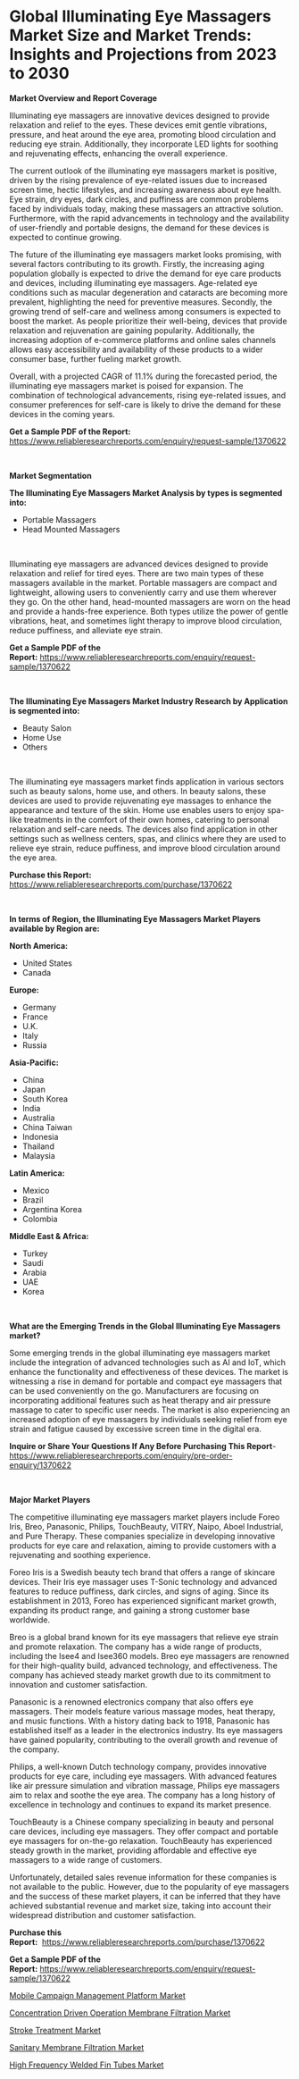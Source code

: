 <p><h1>Global Illuminating Eye Massagers Market Size and Market Trends: Insights and Projections from 2023 to 2030</h1></p><p><strong>Market Overview and Report Coverage</strong></p>
<p><p>Illuminating eye massagers are innovative devices designed to provide relaxation and relief to the eyes. These devices emit gentle vibrations, pressure, and heat around the eye area, promoting blood circulation and reducing eye strain. Additionally, they incorporate LED lights for soothing and rejuvenating effects, enhancing the overall experience.</p><p>The current outlook of the illuminating eye massagers market is positive, driven by the rising prevalence of eye-related issues due to increased screen time, hectic lifestyles, and increasing awareness about eye health. Eye strain, dry eyes, dark circles, and puffiness are common problems faced by individuals today, making these massagers an attractive solution. Furthermore, with the rapid advancements in technology and the availability of user-friendly and portable designs, the demand for these devices is expected to continue growing.</p><p>The future of the illuminating eye massagers market looks promising, with several factors contributing to its growth. Firstly, the increasing aging population globally is expected to drive the demand for eye care products and devices, including illuminating eye massagers. Age-related eye conditions such as macular degeneration and cataracts are becoming more prevalent, highlighting the need for preventive measures. Secondly, the growing trend of self-care and wellness among consumers is expected to boost the market. As people prioritize their well-being, devices that provide relaxation and rejuvenation are gaining popularity. Additionally, the increasing adoption of e-commerce platforms and online sales channels allows easy accessibility and availability of these products to a wider consumer base, further fueling market growth.</p><p>Overall, with a projected CAGR of 11.1% during the forecasted period, the illuminating eye massagers market is poised for expansion. The combination of technological advancements, rising eye-related issues, and consumer preferences for self-care is likely to drive the demand for these devices in the coming years.</p></p>
<p><strong>Get a Sample PDF of the Report:</strong> <a href="https://www.reliableresearchreports.com/enquiry/request-sample/1370622">https://www.reliableresearchreports.com/enquiry/request-sample/1370622</a></p>
<p>&nbsp;</p>
<p><strong>Market Segmentation</strong></p>
<p><strong>The Illuminating Eye Massagers Market Analysis by types is segmented into:</strong></p>
<p><ul><li>Portable Massagers</li><li>Head Mounted Massagers</li></ul></p>
<p>&nbsp;</p>
<p><p>Illuminating eye massagers are advanced devices designed to provide relaxation and relief for tired eyes. There are two main types of these massagers available in the market. Portable massagers are compact and lightweight, allowing users to conveniently carry and use them wherever they go. On the other hand, head-mounted massagers are worn on the head and provide a hands-free experience. Both types utilize the power of gentle vibrations, heat, and sometimes light therapy to improve blood circulation, reduce puffiness, and alleviate eye strain.</p></p>
<p><strong>Get a Sample PDF of the Report:</strong>&nbsp;<a href="https://www.reliableresearchreports.com/enquiry/request-sample/1370622">https://www.reliableresearchreports.com/enquiry/request-sample/1370622</a></p>
<p>&nbsp;</p>
<p><strong>The Illuminating Eye Massagers Market Industry Research by Application is segmented into:</strong></p>
<p><ul><li>Beauty Salon</li><li>Home Use</li><li>Others</li></ul></p>
<p>&nbsp;</p>
<p><p>The illuminating eye massagers market finds application in various sectors such as beauty salons, home use, and others. In beauty salons, these devices are used to provide rejuvenating eye massages to enhance the appearance and texture of the skin. Home use enables users to enjoy spa-like treatments in the comfort of their own homes, catering to personal relaxation and self-care needs. The devices also find application in other settings such as wellness centers, spas, and clinics where they are used to relieve eye strain, reduce puffiness, and improve blood circulation around the eye area.</p></p>
<p><strong>Purchase this Report:</strong>&nbsp; <a href="https://www.reliableresearchreports.com/purchase/1370622">https://www.reliableresearchreports.com/purchase/1370622</a></p>
<p>&nbsp;</p>
<p><strong>In terms of Region, the Illuminating Eye Massagers Market Players available by Region are:</strong></p>
<p>
    <p> <strong> North America: </strong>
        <ul>
            <li>United States</li>
            <li>Canada</li>
        </ul>
        </p> 
    <p> <strong> Europe: </strong>
        <ul>
            <li>Germany</li>
            <li>France</li>
            <li>U.K.</li>
            <li>Italy</li>
            <li>Russia</li>
        </ul>
        </p> 
    <p> <strong> Asia-Pacific: </strong>
        <ul>
            <li>China</li>
            <li>Japan</li>
            <li>South Korea</li>
            <li>India</li>
            <li>Australia</li>
            <li>China Taiwan</li>
            <li>Indonesia</li>
            <li>Thailand</li>
            <li>Malaysia</li>
        </ul>
        </p> 
    <p> <strong> Latin America: </strong>
        <ul>
            <li>Mexico</li>
            <li>Brazil</li>
            <li>Argentina Korea</li>
            <li>Colombia</li>
        </ul>
        </p> 
    <p> <strong> Middle East & Africa: </strong>
        <ul>
            <li>Turkey</li>
            <li>Saudi</li>
            <li>Arabia</li>
            <li>UAE</li>
            <li>Korea</li>
        </ul>
    </p>
    </p>
<p>&nbsp;</p>
<p><strong>What are the Emerging Trends in the Global Illuminating Eye Massagers market?</strong></p>
<p><p>Some emerging trends in the global illuminating eye massagers market include the integration of advanced technologies such as AI and IoT, which enhance the functionality and effectiveness of these devices. The market is witnessing a rise in demand for portable and compact eye massagers that can be used conveniently on the go. Manufacturers are focusing on incorporating additional features such as heat therapy and air pressure massage to cater to specific user needs. The market is also experiencing an increased adoption of eye massagers by individuals seeking relief from eye strain and fatigue caused by excessive screen time in the digital era.</p></p>
<p><strong>Inquire or Share Your Questions If Any Before Purchasing This Report</strong>- <a href="https://www.reliableresearchreports.com/enquiry/pre-order-enquiry/1370622">https://www.reliableresearchreports.com/enquiry/pre-order-enquiry/1370622</a></p>
<p>&nbsp;</p>
<p><strong>Major Market Players</strong></p>
<p><p>The competitive illuminating eye massagers market players include Foreo Iris, Breo, Panasonic, Philips, TouchBeauty, VITRY, Naipo, Aboel Industrial, and Pure Therapy. These companies specialize in developing innovative products for eye care and relaxation, aiming to provide customers with a rejuvenating and soothing experience.</p><p>Foreo Iris is a Swedish beauty tech brand that offers a range of skincare devices. Their Iris eye massager uses T-Sonic technology and advanced features to reduce puffiness, dark circles, and signs of aging. Since its establishment in 2013, Foreo has experienced significant market growth, expanding its product range, and gaining a strong customer base worldwide.</p><p>Breo is a global brand known for its eye massagers that relieve eye strain and promote relaxation. The company has a wide range of products, including the Isee4 and Isee360 models. Breo eye massagers are renowned for their high-quality build, advanced technology, and effectiveness. The company has achieved steady market growth due to its commitment to innovation and customer satisfaction.</p><p>Panasonic is a renowned electronics company that also offers eye massagers. Their models feature various massage modes, heat therapy, and music functions. With a history dating back to 1918, Panasonic has established itself as a leader in the electronics industry. Its eye massagers have gained popularity, contributing to the overall growth and revenue of the company.</p><p>Philips, a well-known Dutch technology company, provides innovative products for eye care, including eye massagers. With advanced features like air pressure simulation and vibration massage, Philips eye massagers aim to relax and soothe the eye area. The company has a long history of excellence in technology and continues to expand its market presence.</p><p>TouchBeauty is a Chinese company specializing in beauty and personal care devices, including eye massagers. They offer compact and portable eye massagers for on-the-go relaxation. TouchBeauty has experienced steady growth in the market, providing affordable and effective eye massagers to a wide range of customers.</p><p>Unfortunately, detailed sales revenue information for these companies is not available to the public. However, due to the popularity of eye massagers and the success of these market players, it can be inferred that they have achieved substantial revenue and market size, taking into account their widespread distribution and customer satisfaction.</p></p>
<p><strong>Purchase this Report:</strong>&nbsp;&nbsp;<a href="https://www.reliableresearchreports.com/purchase/1370622">https://www.reliableresearchreports.com/purchase/1370622</a></p>
<p></p>
<p><strong>Get a Sample PDF of the Report:</strong>&nbsp;<a href="https://www.reliableresearchreports.com/enquiry/request-sample/1370622">https://www.reliableresearchreports.com/enquiry/request-sample/1370622</a></p>
<p><p><a href="https://medium.com/@rosaleekoss/mobile-campaign-management-platform-market-size-cagr-trends-2024-2030-e19d85f78a29">Mobile Campaign Management Platform Market</a></p><p><a href="https://github.com/grishafomin4852/Market-Research-Report-List-1/blob/main/concentration-driven-operation-membrane-filtration-market.md">Concentration Driven Operation Membrane Filtration Market</a></p><p><a href="https://medium.com/@bethhermann2023/stroke-treatment-market-size-cagr-trends-2024-2030-6a7eda04fcbe">Stroke Treatment Market</a></p><p><a href="https://github.com/abbypearson7765/Market-Research-Report-List-1/blob/main/sanitary-membrane-filtration-market.md">Sanitary Membrane Filtration Market</a></p><p><a href="https://www.linkedin.com/pulse/high-frequency-welded-fin-tubes-market-size-share-amp-trends-qzgwe/">High Frequency Welded Fin Tubes Market</a></p></p>